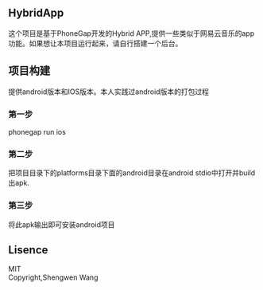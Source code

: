 ## HybridApp
这个项目是基于PhoneGap开发的Hybrid APP,提供一些类似于网易云音乐的app功能。如果想让本项目运行起来，请自行搭建一个后台。
## 项目构建
提供android版本和IOS版本。本人实践过android版本的打包过程
### 第一步
phonegap run ios
### 第二步
把项目目录下的platforms目录下面的android目录在android stdio中打开并build出apk.
### 第三步
将此apk输出即可安装android项目
## Lisence
MIT<br />
Copyright,Shengwen Wang


